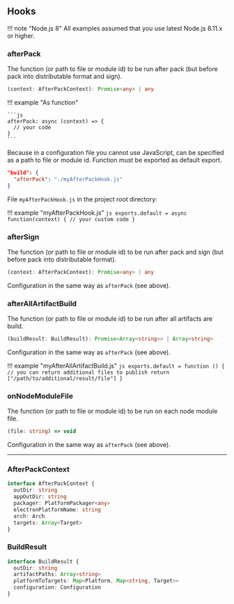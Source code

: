 ## Hooks

!!! note "Node.js 8"
    All examples assumed that you use latest Node.js 8.11.x or higher.

### afterPack

The function (or path to file or module id) to be run after pack (but before pack into distributable format and sign).

```typescript
(context: AfterPackContext): Promise<any> | any
```

!!! example "As function"

    ```js
    afterPack: async (context) => {
      // your code
    }
    ```

Because in a configuration file you cannot use JavaScript, can be specified as a path to file or module id. Function must be exported as default export.

```json
"build": {
  "afterPack": "./myAfterPackHook.js"
}
```


File `myAfterPackHook.js` in the project root directory:

!!! example "myAfterPackHook.js"
    ```js
    exports.default = async function(context) {
      // your custom code
    }
    ```

### afterSign

The function (or path to file or module id) to be run after pack and sign (but before pack into distributable format).

```typescript
(context: AfterPackContext): Promise<any> | any
```

Configuration in the same way as `afterPack` (see above).

### afterAllArtifactBuild

The function (or path to file or module id) to be run after all artifacts are build.

```typescript
(buildResult: BuildResult): Promise<Array<string>> | Array<string>
```

Configuration in the same way as `afterPack` (see above).

!!! example "myAfterAllArtifactBuild.js"
    ```js
    exports.default = function () {
      // you can return additional files to publish
      return ["/path/to/additional/result/file"]
    }
    ```

### onNodeModuleFile

The function (or path to file or module id) to be run on each node module file.

```typescript
(file: string) => void
```

Configuration in the same way as `afterPack` (see above).

---

### AfterPackContext

```typescript
interface AfterPackContext {
  outDir: string
  appOutDir: string
  packager: PlatformPackager<any>
  electronPlatformName: string
  arch: Arch
  targets: Array<Target>
}
```

### BuildResult

```typescript
interface BuildResult {
  outDir: string
  artifactPaths: Array<string>
  platformToTargets: Map<Platform, Map<string, Target>>
  configuration: Configuration
}
```



